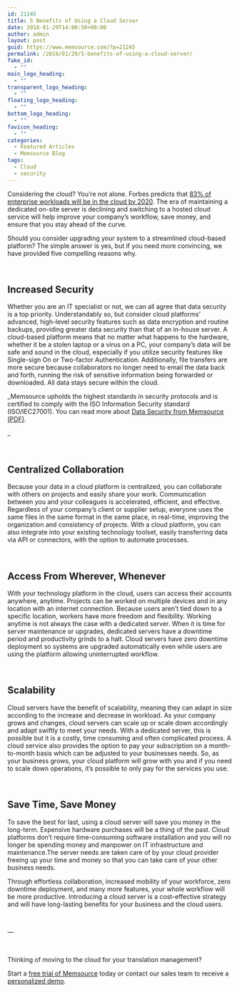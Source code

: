 ```yaml
---
id: 21245
title: 5 Benefits of Using a Cloud Server
date: 2018-01-29T14:00:50+00:00
author: admin
layout: post
guid: https://www.memsource.com/?p=21245
permalink: /2018/01/29/5-benefits-of-using-a-cloud-server/
fake_id:
  - ""
main_logo_heading:
  - ""
transparent_logo_heading:
  - ""
floating_logo_heading:
  - ""
bottom_logo_heading:
  - ""
favicon_heading:
  - ""
categories:
  - Featured Articles
  - Memsource Blog
tags:
  - Cloud
  - security
---
```

Considering the cloud? You’re not alone. Forbes predicts that <a href="https://www.forbes.com/sites/louiscolumbus/2018/01/07/83-of-enterprise-workloads-will-be-in-the-cloud-by-2020/" target="_blank" rel="noopener">83% of enterprise workloads will be in the cloud by 2020</a>. The era of maintaining a dedicated on-site server is declining and switching to a hosted cloud service will help improve your company’s workflow, save money, and ensure that you stay ahead of the curve.

Should you consider upgrading your system to a streamlined cloud-based platform? The simple answer is yes, but if you need more convincing, we have provided five compelling reasons why.<!--more-->

&nbsp;

## Increased Security

Whether you are an IT specialist or not, we can all agree that data security is a top priority. Understandably so, but consider cloud platforms’ advanced, high-level security features such as data encryption and routine backups, providing greater data security than that of an in-house server. A cloud-based platform means that no matter what happens to the hardware, whether it be a stolen laptop or a virus on a PC, your company&#8217;s data will be safe and sound in the cloud, especially if you utilize security features like Single-sign On or Two-factor Authentication. Additionally, file transfers are more secure because collaborators no longer need to email the data back and forth, running the risk of sensitive information being forwarded or downloaded. All data stays secure within the cloud.

_Memsource upholds the highest standards in security protocols and is certified to comply with the ISO Information Security standard (ISO/IEC27001). You can read more about <a href="https://www.memsource.com/wp-content/uploads/2017/12/Data-Security-EN.pdf" target="_blank" rel="noopener">Data Security from Memsource (PDF)</a>.
  
_ 

&nbsp;

## Centralized Collaboration

Because your data in a cloud platform is centralized, you can collaborate with others on projects and easily share your work. Communication between you and your colleagues is accelerated, efficient, and effective. Regardless of your company’s client or supplier setup, everyone uses the same files in the same format in the same place, in real-time, improving the organization and consistency of projects. With a cloud platform, you can also integrate into your existing technology toolset, easily transferring data via API or connectors, with the option to automate processes.

&nbsp;

## Access From Wherever, Whenever

With your technology platform in the cloud, users can access their accounts anywhere, anytime. Projects can be worked on multiple devices and in any location with an internet connection. Because users aren’t tied down to a specific location, workers have more freedom and flexibility. Working anytime is not always the case with a dedicated server. When it is time for server maintenance or upgrades, dedicated servers have a downtime period and productivity grinds to a halt. Cloud servers have zero downtime deployment so systems are upgraded automatically even while users are using the platform allowing uninterrupted workflow.

&nbsp;

## Scalability

Cloud servers have the benefit of scalability, meaning they can adapt in size according to the increase and decrease in workload. As your company grows and changes, cloud servers can scale up or scale down accordingly and adapt swiftly to meet your needs. With a dedicated server, this is possible but it is a costly, time consuming and often complicated process. A cloud service also provides the option to pay your subscription on a month-to-month basis which can be adjusted to your businesses needs. So, as your business grows, your cloud platform will grow with you and if you need to scale down operations, it’s possible to only pay for the services you use.

&nbsp;

## Save Time, Save Money

To save the best for last, using a cloud server will save you money in the long-term. Expensive hardware purchases will be a thing of the past. Cloud platforms don’t require time-consuming software installation and you will no longer be spending money and manpower on IT infrastructure and maintenance.The server needs are taken care of by your cloud provider freeing up your time and money so that you can take care of your other business needs.

Through effortless collaboration, increased mobility of your workforce, zero downtime deployment, and many more features, your whole workflow will be more productive. Introducing a cloud server is a cost-effective strategy and will have long-lasting benefits for your business and the cloud users.

&nbsp;

&#8212;

&nbsp;

Thinking of moving to the cloud for your translation management?
  
Start a <a href="https://cloud.memsource.com/web/organization/signup?e=ULTIMATE" target="_blank" rel="noopener">free trial of Memsource</a> today or contact our sales team to receive a <a href="https://www.memsource.com/demo" target="_blank" rel="noopener">personalized demo</a>.